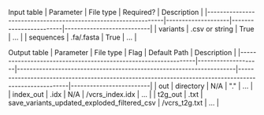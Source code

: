 Input table
| Parameter                                                           | File type         | Required?           | Description             |
|----------------------------------------------------------------|--------------------|------------------------|---------------------------|
| variants                                                               | .csv or string   | True                    | ...                             |
| sequences                                                           | .fa/.fasta         | True                    | ...                             |


Output table
| Parameter                                                           | File type         | Flag                                                                           | Default Path                                                                                                     | Description           |
|----------------------------------------------------------------|--------------------|---------------------------------------------------------------------|------------------------------------------------------------------------------------------------------|-------------------------|
| out                                                                       | directory         | N/A                                                                            | "."                                                                                                                     | ...                          |
| index_out                  											  | .idx                | N/A                                                                            | <out>/vcrs_index.idx												                                         | ...                          |
| t2g_out         													      | .txt                | save_variants_updated_exploded_filtered_csv    | <out>/vcrs_t2g.txt                       																		 | ...                          |


